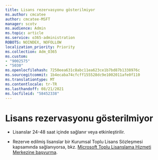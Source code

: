 ```yaml
---
title: Lisans rezervasyonu gösterilmiyor
ms.author: cmcatee
author: cmcatee-MSFT
manager: scotv
ms.audience: Admin
ms.topic: article
ms.service: o365-administration
ROBOTS: NOINDEX, NOFOLLOW
localization_priority: Priority
ms.collection: Adm_O365
ms.custom:
- "9002575"
- "5030"
ms.openlocfilehash: 7250eea631c8abc11ea623ce1b7bd87b1338976c
ms.sourcegitcommit: 1b4ecaba74cfcff155528dc9e1002011afe0f110
ms.translationtype: MT
ms.contentlocale: tr-TR
ms.lasthandoff: 08/21/2021
ms.locfileid: "58452338"
---
```

# <a name="license-reservation-does-not-show"></a>Lisans rezervasyonu gösterilmiyor

- Lisanslar 24-48 saat içinde sağlanır veya etkinleştirilir.

- Rezerve edilmiş lisanslar bir Kurumsal Toplu Lisans Sözleşmesi kapsamında sağlanıyorsa, bkz. [Microsoft Toplu Lisanslama Hizmeti Merkezine başvurma](https://support.microsoft.com/help/4471406/how-to-contact-the-microsoft-volume-licensing-service-center).
